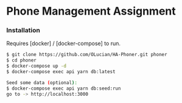 # Phone Management Assignment

### Installation

Requires [docker] / [docker-compose] to run.

```sh
$ git clone https://github.com/OLucian/HA-Phoner.git phoner
$ cd phoner
$ docker-compose up -d
$ docker-compose exec api yarn db:latest

Seed some data (optional): 
$ docker-compose exec api yarn db:seed:run
go to -> http://localhost:3000
```
